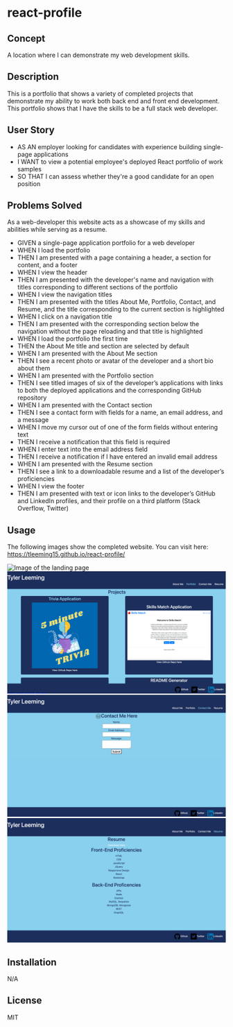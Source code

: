 # react-profile


## Concept
A location where I can demonstrate my web development skills.

## Description
This is a portfolio that shows a variety of completed projects that demonstrate my ability to work both back end and front end development. This portfolio shows that I have the skills to be a full stack web developer.

## User Story

* AS AN employer looking for candidates with experience building single-page applications
* I WANT to view a potential employee's deployed React portfolio of work samples
* SO THAT I can assess whether they're a good candidate for an open position

## Problems Solved

As a web-developer this website acts as a showcase of my skills and abilities while serving as a resume.

* GIVEN a single-page application portfolio for a web developer
* WHEN I load the portfolio
* THEN I am presented with a page containing a header, a section for content, and a footer
* WHEN I view the header
* THEN I am presented with the developer's name and navigation with titles corresponding to different sections of the portfolio
* WHEN I view the navigation titles
* THEN I am presented with the titles About Me, Portfolio, Contact, and Resume, and the title corresponding to the current section is highlighted
* WHEN I click on a navigation title
* THEN I am presented with the corresponding section below the navigation without the page reloading and that title is highlighted
* WHEN I load the portfolio the first time
* THEN the About Me title and section are selected by default
* WHEN I am presented with the About Me section
* THEN I see a recent photo or avatar of the developer and a short bio about them
* WHEN I am presented with the Portfolio section
* THEN I see titled images of six of the developer’s applications with links to both the deployed applications and the corresponding GitHub repository
* WHEN I am presented with the Contact section
* THEN I see a contact form with fields for a name, an email address, and a message
* WHEN I move my cursor out of one of the form fields without entering text
* THEN I receive a notification that this field is required
* WHEN I enter text into the email address field
* THEN I receive a notification if I have entered an invalid email address
* WHEN I am presented with the Resume section
* THEN I see a link to a downloadable resume and a list of the developer’s proficiencies
* WHEN I view the footer
* THEN I am presented with text or icon links to the developer’s GitHub and LinkedIn profiles, and their profile on a third platform (Stack Overflow, Twitter) 

## Usage


The following images show the completed website. You can visit here: https://tleeming15.github.io/react-profile/  

<img src="./assets/images/about-me.png" alt="Image of the landing page"/>

<img src="./assets/images/portfolio.png" alt="Image of projects grid"/>

<img src="./assets/images/contact-me.png" alt="Image of contact form page"/>

<img src="./assets/images/resume.png" alt="Image of resume and proficencies page"/>


## Installation

N/A

## License

MIT

